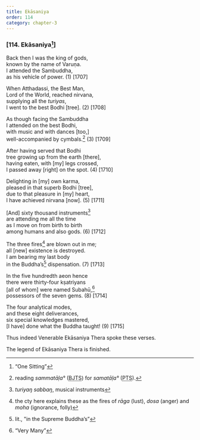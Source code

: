 ```yaml
---
title: Ekāsaniya
order: 114
category: chapter-3
---
```


### \[114. Ekāsaniya[^1]\]

Back then I was the king of gods,  
known by the name of Varuṇa.  
I attended the Sambuddha,  
as his vehicle of power. (1) \[1707\]

When Atthadassi, the Best Man,  
Lord of the World, reached nirvana,  
supplying all the *turiyas*,  
I went to the best Bodhi \[tree\]. (2) \[1708\]

As though facing the Sambuddha  
I attended on the best Bodhi,  
with music and with dances \[too,\]  
well-accompanied by cymbals.[^2] (3) \[1709\]

After having served that Bodhi  
tree growing up from the earth \[there\],  
having eaten, with \[my\] legs crossed,  
I passed away \[right\] on the spot. (4) \[1710\]

Delighting in \[my\] own karma,  
pleased in that superb Bodhi \[tree\],  
due to that pleasure in \[my\] heart,  
I have achieved nirvana \[now\]. (5) \[1711\]

\[And\] sixty thousand instruments[^3]  
are attending me all the time  
as I move on from birth to birth  
among humans and also gods. (6) \[1712\]

The three fires[^4] are blown out in me;  
all \[new\] existence is destroyed.  
I am bearing my last body  
in the Buddha’s[^5] dispensation. (7) \[1713\]

In the five hundredth aeon hence  
there were thirty-four kṣatriyans  
\[all of whom\] were named Subahū,[^6]  
possessors of the seven gems. (8) \[1714\]

The four analytical modes,  
and these eight deliverances,  
six special knowledges mastered,  
\[I have\] done what the Buddha taught! (9) \[1715\]

Thus indeed Venerable Ekāsaniya Thera spoke these verses.

The legend of Ekāsaniya Thera is finished.

[^1]: “One Sitting”

[^2]: reading *sammatāḷa°* (<abbr title="Buddha Jayanthi Tripitaka Series">BJTS</abbr>) for *samatāḷa°* (<abbr title="Pali Text Society">PTS</abbr>).

[^3]: *turiyaŋ sabbaŋ*, musical instruments

[^4]: the cty here explains these as the fires of *rāga* (lust), *dosa* (anger) and *moha* (ignorance, folly)

[^5]: lit., "in the Supreme Buddha’s”

[^6]: “Very Many”

